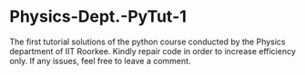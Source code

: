 # Physics-Dept.-PyTut-1
The first tutorial solutions of the python course conducted by the Physics department of IIT Roorkee.
Kindly repair code in order to increase efficiency only. If any issues, feel free to leave a comment.
